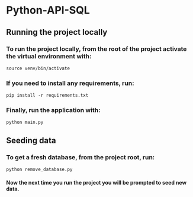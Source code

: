 # Python-API-SQL

## Running the project locally

### To run the project locally, from the root of the project activate the virtual environment with:

```
source venv/bin/activate 
```

### If you need to install any requirements, run:

```
pip install -r requirements.txt
```

### Finally, run the application with:

```
python main.py
```

## Seeding data

### To get a fresh database, from the project root, run:

```
python remove_database.py
```

#### Now the next time you run the project you will be prompted to seed new data.
